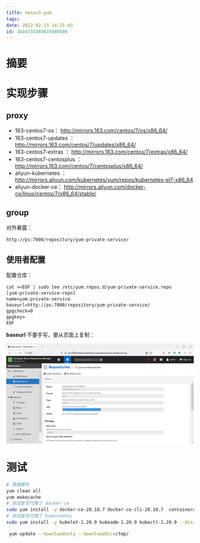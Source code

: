 ```yaml
---
title: nexus3-yum
tags: 
date: 2022-02-13 14:21:43
id: 1644733303678989500
---
```

# 摘要



# 实现步骤

## proxy

- 163-centos7-os：  http://mirrors.163.com/centos/7/os/x86_64/ 
- 163-centos7-updates ： http://mirrors.163.com/centos/7/updates/x86_64/ 
- 163-centos7-extras ： http://mirrors.163.com/centos/7/extras/x86_64/ 
- 163-centos7-centosplus ： http://mirrors.163.com/centos/7/centosplus/x86_64/ 
- aliyun-kubernetes ：  http://mirrors.aliyun.com/kubernetes/yum/repos/kubernetes-el7-x86_64 
- aliyun-docker-ce： http://mirrors.aliyun.com/docker-ce/linux/centos/7/x86_64/stable/ 

## group

对外暴露：

```
http://ps:7000/repository/yum-private-service/
```

## 使用者配置

配置仓库：

```
cat <<EOF | sudo tee /etc/yum.repos.d/yum-private-service.repo
[yum-private-service-repo]
name=yum-private-service
baseurl=http://ps:7000/repository/yum-private-service/
gpgcheck=0
gpgkey=
EOF
```

**baseurl** 不要手写，要从页面上复制：

![image-20220213155241989](assets/images/image-20220213155241989.png)

# 测试

```sh
# 清理缓存
yum clean all 
yum makecache
# 测试是否代理了 docker-ce
sudo yum install -y docker-ce-20.10.7 docker-ce-cli-20.10.7  containerd.io-1.4.6
# 测试是否代理了 kubernetes
sudo yum install -y kubelet-1.20.9 kubeadm-1.20.9 kubectl-1.20.9 --disableexcludes=kubernetes
```



```sh
 yum update --downloadonly --downloaddir=/tmp/
```

